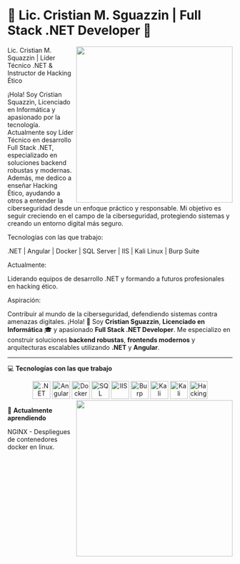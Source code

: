 
# 🌌 **Lic. Cristian M. Sguazzin** | Full Stack .NET Developer 🚀

<img align="right" src="https://media.giphy.com/media/qgQUggAC3Pfv687qPC/giphy.gif" width="350">


Lic. Cristian M. Squazzin | Líder Técnico .NET & Instructor de Hacking Ético

¡Hola! Soy Cristian Squazzin, Licenciado en Informática y apasionado por la tecnología. Actualmente soy Líder Técnico en desarrollo Full Stack .NET, especializado en soluciones backend robustas y modernas. Además, me dedico a enseñar Hacking Ético, ayudando a otros a entender la ciberseguridad desde un enfoque práctico y responsable. Mi objetivo es seguir creciendo en el campo de la ciberseguridad, protegiendo sistemas y creando un entorno digital más seguro.

Tecnologías con las que trabajo:

.NET | Angular | Docker | SQL Server | IIS | Kali Linux | Burp Suite

Actualmente:

Liderando equipos de desarrollo .NET y formando a futuros profesionales en hacking ético.

Aspiración:

Contribuir al mundo de la ciberseguridad, defendiendo sistemas contra amenazas digitales.
¡Hola! 👋 Soy **Cristian Sguazzin**, **Licenciado en Informática** 🎓 y apasionado **Full Stack .NET Developer**. Me especializo en construir soluciones **backend robustas**, **frontends modernos** y arquitecturas escalables utilizando **.NET** y **Angular**.

---

💻 **Tecnologías con las que trabajo**

<div align="center">
  <img src="https://img.shields.io/badge/.NET-512BD4?style=for-the-badge&logo=dotnet&logoColor=white" alt=".NET" style="height: 40px;" />
  <img src="https://img.shields.io/badge/Angular-DD0031?style=for-the-badge&logo=angular&logoColor=white" alt="Angular" style="height: 40px;" />
  <img src="https://img.shields.io/badge/Docker-0db7ed?style=for-the-badge&logo=docker&logoColor=white" alt="Docker" style="height: 40px;" />
  <img src="https://img.shields.io/badge/SQL%20Server-CC2927?style=for-the-badge&logo=microsoft-sql-server&logoColor=white" alt="SQL Server" style="height: 40px;" />
  <img src="https://img.shields.io/badge/IIS-0078D6?style=for-the-badge&logo=windows&logoColor=white" alt="IIS" style="height: 40px;" />
  <img src="https://img.shields.io/badge/Burp%20Suite-gray?style=for-the-badge&logo=burp-suite" alt="Burp Suite" style="height: 40px;" />
  <img src="https://img.shields.io/badge/Kali%20Linux-A9A9A9?style=for-the-badge&logo=kali-linux&logoColor=white&style=flat" alt="Kali Linux" style="height: 40px;" />
  <img src="https://img.shields.io/badge/Kali%20Linux-A9A9A9?logo=kali-linux&logoColor=white&style=flat" alt="Kali Linux" style="height: 40px;" />
  <img src="https://img.shields.io/badge/Hacking%20-blue?style=for-the-badge&logo=hackaday" alt="Hacking" style="height: 40px;" />
</div>

<img align="right" src="https://media.giphy.com/media/Ll22OhMLAlVDb8UQWe/giphy.gif" width="350">

🌱 **Actualmente aprendiendo**

NGINX - Despliegues de contenedores docker en linux.
